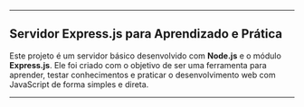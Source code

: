 ---
## Servidor Express.js para Aprendizado e Prática

Este projeto é um servidor básico desenvolvido com **Node.js** e o módulo **Express.js**. Ele foi criado com o objetivo de ser uma ferramenta para aprender, testar conhecimentos e praticar o desenvolvimento web com JavaScript de forma simples e direta.

---